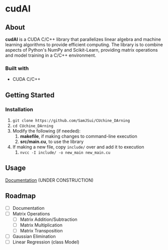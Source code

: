 # cudAI

## About 

**cudAI** is a CUDA C/C++ library that parallelizes linear algebra and machine learning algorithms to provide efficient computing. The library is to combine aspects of Python's NumPy and Scikit-Learn, providing matrix operations and model training in a C/C++ environment.

### Built with

- CUDA C/C++

## Getting Started



### Installation

1. `git clone https://github.com/SamJSui/CUchine_DArning`
2. `cd CUchine_DArning`
3. Modify the following (if needed):
   1. **makefile**, if making changes to command-line execution
   2. **src/main.cu**, to use the library
4. If making a new file, copy `include/` over and add it to execution
   1. `nvcc -I include/ -o new_main new_main.cu `

## Usage

[Documentation](https://github.com/SamJSui/CUchine_DArning) (UNDER CONSTRUCTION)

## Roadmap

- [ ] Documentation
- [ ] Matrix Operations
  - [ ] Matrix Addition/Subtraction
  - [ ] Matrix Multiplication
  - [ ] Matrix Transposition
- [ ] Gaussian Elimination
- [ ] Linear Regression (class Model)